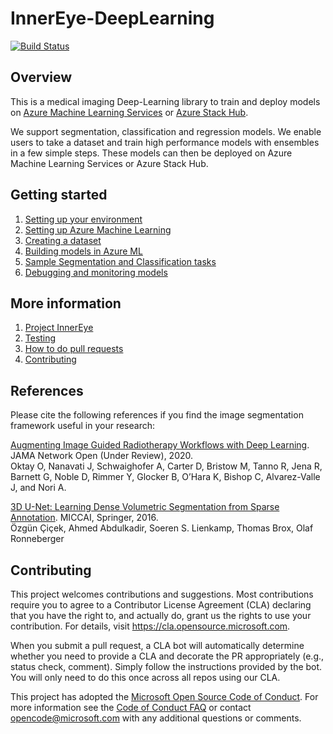 # InnerEye-DeepLearning

[![Build Status](https://innereye.visualstudio.com/InnerEye/_apis/build/status/InnerEye-DeepLearning/InnerEye-DeepLearning-PR?branchName=master)](https://innereye.visualstudio.com/InnerEye/_build?definitionId=112&branchName=master)

## Overview

This is a medical imaging Deep-Learning library to train and deploy models on [Azure Machine Learning Services](https://docs.microsoft.com/en-gb/azure/machine-learning/) or [Azure Stack Hub](https://azure.microsoft.com/en-us/products/azure-stack/hub/).

We support segmentation, classification and regression models. We enable users to take a dataset and train high performance models with ensembles in a few simple steps. These models can then be deployed on Azure Machine Learning Services or Azure Stack Hub.

## Getting started

1. [Setting up your environment](docs/environment.md)
1. [Setting up Azure Machine Learning](docs/setting_up_aml.md)
1. [Creating a dataset](docs/creating_dataset.md)
1. [Building models in Azure ML](docs/building_models.md)
1. [Sample Segmentation and Classification tasks](docs/sample_tasks.md)
1. [Debugging and monitoring models](docs/debugging_and_monitoring.md)

## More information

1. [Project InnerEye](https://www.microsoft.com/en-us/research/project/medical-image-analysis/)
1. [Testing](docs/testing.md)
1. [How to do pull requests](docs/pull_requests.md)
1. [Contributing](docs/contributing.md)

## References

Please cite the following references if you find the image segmentation framework useful in your research:

[Augmenting Image Guided Radiotherapy Workflows with Deep Learning](). JAMA Network Open (Under Review), 2020.    
Oktay O, Nanavati J, Schwaighofer A, Carter D, Bristow M, Tanno R, Jena R, Barnett G, Noble D, Rimmer Y, Glocker B, O’Hara K, Bishop C, Alvarez-Valle J, and Nori A.

[3D U-Net: Learning Dense Volumetric Segmentation from Sparse Annotation](https://arxiv.org/abs/1606.06650). MICCAI, Springer, 2016.  
Özgün Çiçek, Ahmed Abdulkadir, Soeren S. Lienkamp, Thomas Brox, Olaf Ronneberger

## Contributing

This project welcomes contributions and suggestions.  Most contributions require you to agree to a
Contributor License Agreement (CLA) declaring that you have the right to, and actually do, grant us
the rights to use your contribution. For details, visit https://cla.opensource.microsoft.com.

When you submit a pull request, a CLA bot will automatically determine whether you need to provide
a CLA and decorate the PR appropriately (e.g., status check, comment). Simply follow the instructions
provided by the bot. You will only need to do this once across all repos using our CLA.

This project has adopted the [Microsoft Open Source Code of Conduct](https://opensource.microsoft.com/codeofconduct/).
For more information see the [Code of Conduct FAQ](https://opensource.microsoft.com/codeofconduct/faq/) or
contact [opencode@microsoft.com](mailto:opencode@microsoft.com) with any additional questions or comments.
